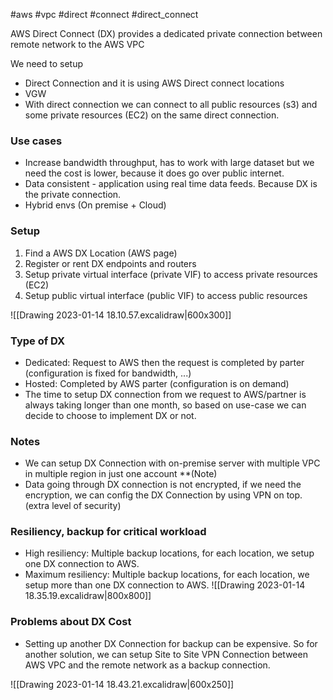 #aws #vpc #direct #connect #direct_connect

AWS Direct Connect (DX) provides a dedicated private connection between remote network to the AWS VPC

We need to setup 
- Direct Connection and it is using AWS Direct connect locations
- VGW
- With direct connection we can connect to all public resources (s3) and some private resources (EC2) on the same direct connection.

### Use cases
- Increase bandwidth throughput, has to work with large dataset but we need the cost is lower, because it does go over public internet.
- Data consistent - application using real time data feeds. Because DX is the private connection.
- Hybrid  envs (On premise + Cloud)

### Setup
1. Find a AWS DX Location (AWS page)
2. Register or rent DX endpoints and routers
3. Setup private virtual interface (private VIF)  to access private resources (EC2)
4. Setup public virtual interface (public VIF) to access public resources

![[Drawing 2023-01-14 18.10.57.excalidraw|600x300]]


### Type of DX
- Dedicated: Request to AWS then the request is completed by parter (configuration is fixed for bandwidth, ...)
- Hosted: Completed by AWS parter (configuration is on demand)
- The time to setup DX connection from we request to AWS/partner is always taking longer than one  month, so based on use-case we can decide to choose to implement DX or not.

### Notes
- We can setup DX Connection with on-premise server with multiple VPC in multiple region in just one account **(Note)
- Data going through DX connection is not encrypted, if we need the encryption, we can config the DX Connection by using VPN on top. (extra level of security)

### Resiliency, backup for critical workload
- High resiliency: Multiple backup locations, for each location, we setup one DX connection to AWS.
- Maximum resiliency:  Multiple backup locations, for each location, we setup more than one DX connection to AWS.
![[Drawing 2023-01-14 18.35.19.excalidraw|800x800]]


### Problems about DX Cost
- Setting up another DX Connection for backup can be expensive. So for another solution, we can setup Site to Site VPN Connection between AWS VPC and the remote network as a backup connection.

![[Drawing 2023-01-14 18.43.21.excalidraw|600x250]]
  
  
